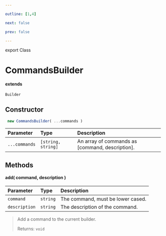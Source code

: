 ```yaml
---

outline: [1,4]

next: false

prev: false

---
```


export Class
# CommandsBuilder
#### extends
 `Builder`

## Constructor
```ts
 new CommandsBuilder( ...commands )
 ```
| Parameter | Type | Description |
| :--- | :--- | :--- |
| `...commands` | `[string, string]` | An array of commands as [command, description]. |

## Methods

#### add( command, description )
| Parameter | Type | Description |
| :--- | :--- | :--- |
| `command` | `string` | The command, must be lower cased. |
| `description` | `string` | The description of the command. |
> Add a command to the current builder.
> 
> Returns: `void`
